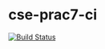 # cse-prac7-ci 
[![Build Status](https://travis-ci.com/hendrikhiir/cse-prac7-ci.svg?branch=master)](https://travis-ci.com/hendrikhiir/cse-prac7-ci)
